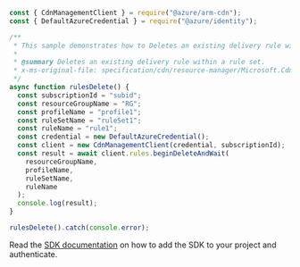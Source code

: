 ```javascript
const { CdnManagementClient } = require("@azure/arm-cdn");
const { DefaultAzureCredential } = require("@azure/identity");

/**
 * This sample demonstrates how to Deletes an existing delivery rule within a rule set.
 *
 * @summary Deletes an existing delivery rule within a rule set.
 * x-ms-original-file: specification/cdn/resource-manager/Microsoft.Cdn/stable/2021-06-01/examples/Rules_Delete.json
 */
async function rulesDelete() {
  const subscriptionId = "subid";
  const resourceGroupName = "RG";
  const profileName = "profile1";
  const ruleSetName = "ruleSet1";
  const ruleName = "rule1";
  const credential = new DefaultAzureCredential();
  const client = new CdnManagementClient(credential, subscriptionId);
  const result = await client.rules.beginDeleteAndWait(
    resourceGroupName,
    profileName,
    ruleSetName,
    ruleName
  );
  console.log(result);
}

rulesDelete().catch(console.error);
```

Read the [SDK documentation](https://github.com/Azure/azure-sdk-for-js/blob/%40azure%2Farm-cdn_7.0.0/sdk/cdn/arm-cdn/README.md) on how to add the SDK to your project and authenticate.
